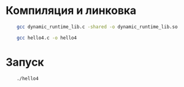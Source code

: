 # Компиляция и линковка

```Bash
    gcc dynamic_runtime_lib.c -shared -o dynamic_runtime_lib.so

    gcc hello4.c -o hello4
```

# Запуск

```Bash
    ./hello4
```
